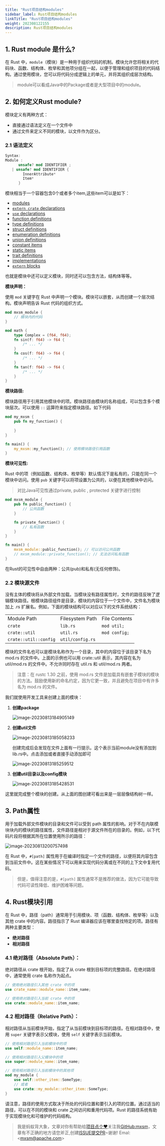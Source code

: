 ```yaml
---
title: "Rust项目结构modules"
sidebar_label: Rust项目结构modules
linkTitle: "Rust项目结构modules"
weight: 202308122155
description: Rust项目结构modules
---
```


## 1. Rust module  是什么?

在 Rust 中，`module`（模块）是一种用于组织代码的机制。模块允许您将相关的代码块、函数、结构体、枚举和其他项分组在一起，以便于管理和组织项目的代码结构。通过使用模块，您可以将代码分成逻辑上的单元，并将其组织成层次结构。

> module可以看成Java中的Package或者是大型项目中的module。



## 2. 如何定义Rust module?

模块定义有两种方式：

- 直接通过语法定义在一个文件中
- 通过文件来定义不同的模块，以文件作为区分。

### 2.1 语法定义

```rust
Syntax:
Module :
      unsafe? mod IDENTIFIER ;
   | unsafe? mod IDENTIFIER {
        InnerAttribute*
        Item*
      }
```

模块相当于一个容器包含0个或者多个item,这些item可以是如下：

- [modules](https://doc.rust-lang.org/reference/items/modules.html)
- [`extern crate` declarations](https://doc.rust-lang.org/reference/items/extern-crates.html)
- [`use` declarations](https://doc.rust-lang.org/reference/items/use-declarations.html)
- [function definitions](https://doc.rust-lang.org/reference/items/functions.html)
- [type definitions](https://doc.rust-lang.org/reference/items/type-aliases.html)
- [struct definitions](https://doc.rust-lang.org/reference/items/structs.html)
- [enumeration definitions](https://doc.rust-lang.org/reference/items/enumerations.html)
- [union definitions](https://doc.rust-lang.org/reference/items/unions.html)
- [constant items](https://doc.rust-lang.org/reference/items/constant-items.html)
- [static items](https://doc.rust-lang.org/reference/items/static-items.html)
- [trait definitions](https://doc.rust-lang.org/reference/items/traits.html)
- [implementations](https://doc.rust-lang.org/reference/items/implementations.html)
- [`extern` blocks](https://doc.rust-lang.org/reference/items/external-blocks.html)

也就是模块中还可以定义模块，同时还可以包含方法，结构体等等。

**模块声明：**

使用 `mod` 关键字在 Rust 中声明一个模块。模块可以嵌套，从而创建一个层次结构。模块声明告诉 Rust 代码的组织方式。

```rust
mod mxsm_module {
    // 模块内的代码
}

mod math {
    type Complex = (f64, f64);
    fn sin(f: f64) -> f64 {
        /* ... */
    }
    fn cos(f: f64) -> f64 {
        /* ... */
    }
    fn tan(f: f64) -> f64 {
        /* ... */
    }
}
```

**模块路径:**

模块路径用于引用其他模块中的项。模块路径由模块的名称组成，可以包含多个模块层次。可以使用 `::` 运算符来指定模块路径。如下代码

```rust
mod my_mxsm {
    pub fn my_function() {
        
    }
}

fn main() {
    my_mxsm::my_function(); // 使用模块路径引用函数
}

```

**模块可见性:**

Rust 中的项（例如函数、结构体、枚举等）默认情况下是私有的，只能在同一个模块中访问。使用 `pub` 关键字可以将项设置为公共的，以便在其他模块中访问。

> 对比Java可见性通过private, public , protected 关键字进行控制

```rust
mod mxsm_module {
    pub fn public_function() {
        // 公共函数
    }

    fn private_function() {
        // 私有函数
    }
}

fn main() {
    mxsm_module::public_function(); // 可以访问公共函数
    // mxsm_module::private_function(); // 无法访问私有函数
}

```

在Rust的可见性中自由两种：公共(pub)和私有(无任何修饰)。

### 2.2 模块源文件

没有主体的模块将从外部文件加载。当模块没有路径属性时，文件的路径反映了逻辑模块路径。根模块路径组件是目录，模块的内容位于一个文件中，文件名为模块加上 .rs 扩展名。例如，下面的模块结构可以对应以下的文件系统结构：

|                       |                  |               |
| --------------------- | ---------------- | ------------- |
| Module Path           | Filesystem Path  | File Contents |
| `crate`               | `lib.rs`         | `mod util;`   |
| `crate::util`         | `util.rs`        | `mod config;` |
| `crate::util::config` | `util/config.rs` |               |

模块的文件名也可以是模块名称作为一个目录，其中的内容位于该目录下名为 mod.rs 的文件中。上面的示例也可以用 crate::util 表示，其内容在名为 util/mod.rs 的文件中。不允许同时存在 util.rs 和 util/mod.rs 两者。

> 注意：在 rustc 1.30 之前，使用 mod.rs 文件是加载具有嵌套子模块的模块的方法。鼓励使用新的命名约定，因为它更一致，并且避免在项目中有许多名为 mod.rs 的文件。

我们就使用开发工具来创建上面的模块：

1. **创建package**

   ![image-20230813184905149](https://raw.githubusercontent.com/mxsm/picture/main/rust/rust-learn/introductionimage-20230813184905149.png)

2. **创建util文件**

   ![image-20230813185058233](https://raw.githubusercontent.com/mxsm/picture/main/rust/rust-learn/introductionimage-20230813185058233.png)

   创建完成后会发现在文件上面有一行提示。这个表示当前module没有添加到lib.rs中。点击添加或者直接手动添加即可

   ![image-20230813185259512](https://raw.githubusercontent.com/mxsm/picture/main/rust/rust-learn/introductionimage-20230813185259512.png)

3. **创建util目录以及config模块**

   ![image-20230813185428531](https://raw.githubusercontent.com/mxsm/picture/main/rust/rust-learn/introductionimage-20230813185428531.png)

这里就完成整个模块的创建。从上面的图创建可看出来是一层层像结构树一样。

## 3. Path属性

用于加载外部文件模块的目录和文件可以受到 path 属性的影响。对于不在内联模块块内的模块的路径属性，文件路径是相对于源文件所在的目录的。例如，以下代码片段将根据其所在位置使用所示的路径：

![image-20230813200757498](https://raw.githubusercontent.com/mxsm/picture/main/rust/rust-learn/introductionimage-20230813200757498.png)

在 Rust 中，`#[path]` 属性用于在编译时指定一个文件的路径，以便将其内容包含到当前文件中。这在某些情况下可以用来实现代码分离或在不同的上下文中复用代码。

> 但是，值得注意的是，`#[path]` 属性通常不是推荐的做法，因为它可能导致代码可读性降低、维护困难等问题。

## 4. Rust模块引用

在 Rust 中，路径（path）通常用于引用模块、项（函数、结构体、枚举等）以及其他 crate 中的内容。路径指示了 Rust 编译器应该在哪里查找特定的项。路径有两种主要类型：

- **绝对路径**
- **相对路径**

### 4.1 **绝对路径（Absolute Path）**：

绝对路径从 crate 根开始，指定了从 crate 根到目标项的完整路径。在绝对路径中，通常使用 crate 名称作为起点。

```rust
// 使用绝对路径引入其他 crate 中的项
use crate_name::module_name::item_name;
```

```rust
// 使用绝对路径引入当前 crate 中的项
use crate::module_name::item_name;
```

### 4.2 **相对路径（Relative Path）**：

相对路径从当前模块开始，指定了从当前模块到目标项的路径。在相对路径中，使用 `super` 关键字表示父模块，使用 `self` 关键字表示当前模块。

```rust
// 使用相对路径引入当前模块中的项
use self::module_name::item_name;
```

```rust
// 使用相对路径引入父模块中的项
use super::module_name::item_name;
```

```rust
// 使用相对路径引入当前模块中的其他项
mod my_module {
    use self::other_item::SomeType;
    // 或者
    use crate::my_module::other_item::SomeType;
}
```

请注意，路径的使用方式取决于所处的代码位置和要引入的项的位置。通过适当的路径，可以在不同的模块和 crate 之间访问和重用代码项。Rust 的路径系统有助于实现模块化和可维护的代码结构。

> 我是蚂蚁背大象，文章对你有帮助给[项目点个❤](https://github.com/mxsm/mxsm-website)关注我[GitHub:mxsm](https://github.com/mxsm)，文章有不正确的地方请您斧正,创建[ISSUE提交PR](https://github.com/mxsm/mxsm-website/issues)\~谢谢! Emal:&lt;mxsm@apache.com>

